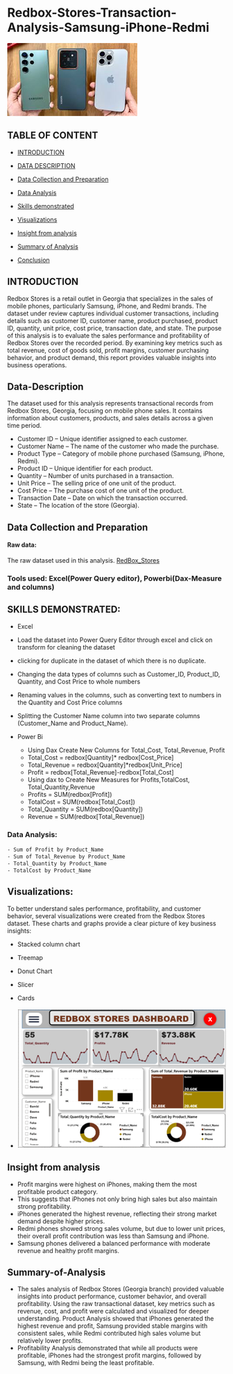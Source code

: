 # Redbox-Stores-Transaction-Analysis-Samsung-iPhone-Redmi

![PGONE](PHONE.jpeg)

## TABLE OF CONTENT

- [INTRODUCTION](#Introduction)

- [DATA DESCRIPTION](#Data-Description)

- [Data Collection and Preparation ](#Data-Collection-and-Preparation)

- [Data Analysis](#Data-Analysis)

- [Skills demonstrated](#Skills-demonstrated)

- [Visualizations](#Visualizations)

- [Insight from analysis](#Insight-from-analysis)

- [Summary of Analysis](#Summary-of-Analysis)

- [Conclusion](#Conclusion)


## INTRODUCTION
Redbox Stores is a retail outlet in Georgia that specializes in the sales of mobile phones, particularly Samsung, iPhone, and Redmi brands. The dataset under review captures individual customer transactions, including details such as customer ID, customer name, product purchased, product ID, quantity, unit price, cost price, transaction date, and state.
The purpose of this analysis is to evaluate the sales performance and profitability of Redbox Stores over the recorded period. By examining key metrics such as total revenue, cost of goods sold, profit margins, customer purchasing behavior, and product demand, this report provides valuable insights into business operations.

## Data-Description
The dataset used for this analysis represents transactional records from Redbox Stores, Georgia, focusing on mobile phone sales. It contains information about customers, products, and sales details across a given time period.
- Customer ID – Unique identifier assigned to each customer.
- Customer Name – The name of the customer who made the purchase.
- Product Type – Category of mobile phone purchased (Samsung, iPhone, Redmi).
- Product ID – Unique identifier for each product.
- Quantity – Number of units purchased in a transaction.
- Unit Price – The selling price of one unit of the product.
- Cost Price – The purchase cost of one unit of the product.
- Transaction Date – Date on which the transaction occurred.
- State – The location of the store (Georgia).


## Data Collection and Preparation 
#### Raw data:
The raw dataset used in this analysis.
[RedBox_Stores](RedBox_Stores.xlsx)

### Tools used: Excel(Power Query editor), Powerbi(Dax-Measure and columns)

## SKILLS DEMONSTRATED:
- Excel
 - Load the dataset into Power Query Editor through excel and click on transform for cleaning the dataset
 - clicking for duplicate in the dataset of which there is no duplicate.
 - Changing the data types of columns such as Customer_ID, Product_ID, Quantity, and Cost Price to whole numbers
 - Renaming values in the columns, such as converting text to numbers in the Quantity and Cost Price columns
 - Splitting the Customer Name column into two separate columns (Customer_Name and Product_Name).

- Power Bi
   - Using Dax Create  New Columns for Total_Cost, Total_Revenue, Profit
    - Total_Cost = redbox[Quantity]* redbox[Cost_Price]
    - Total_Revenue = redbox[Quantity]*redbox[Unit_Price]
    - Profit = redbox[Total_Revenue]-redbox[Total_Cost]
   -  Using dax to Create New Measures for Profits,TotalCost, Total_Quantity,Revenue
    -  Profits = SUM(redbox[Profit])
    -  TotalCost = SUM(redbox[Total_Cost])
    -  Total_Quantity = SUM(redbox[Quantity])
    -  Revenue = SUM(redbox[Total_Revenue])
   
### Data Analysis: 
    - Sum of Profit by Product_Name
    - Sum of Total_Revenue by Product_Name
    - Total_Quantity by Product_Name
    - TotalCost by Product_Name



## Visualizations:
To better understand sales performance, profitability, and customer behavior, several visualizations were created from the Redbox Stores dataset. These charts and graphs provide a clear picture of key business insights:
  - Stacked column chart
  - Treemap
  - Donut Chart
  - Slicer
  - Cards

  - ![Redbos](Redbos.png)


## Insight from analysis
  - Profit margins were highest on iPhones, making them the most profitable product category.
  - This suggests that iPhones not only bring high sales but also maintain strong profitability.
  - iPhones generated the highest revenue, reflecting their strong market demand despite higher prices.
  - Redmi phones showed strong sales volume, but due to lower unit prices, their overall profit contribution was less than Samsung and iPhone.
  - Samsung phones delivered a balanced performance with moderate revenue and healthy profit margins.



## Summary-of-Analysis
- The sales analysis of Redbox Stores (Georgia branch) provided valuable insights into product performance, customer behavior, and overall profitability. Using the raw transactional dataset, key metrics such as revenue, cost, and profit were calculated and visualized for deeper understanding.
Product Analysis showed that iPhones generated the highest revenue and profit, Samsung provided stable margins with consistent sales, while Redmi contributed high sales volume but relatively lower profits.
- Profitability Analysis demonstrated that while all products were profitable, iPhones had the strongest profit margins, followed by Samsung, with Redmi being the least profitable.




